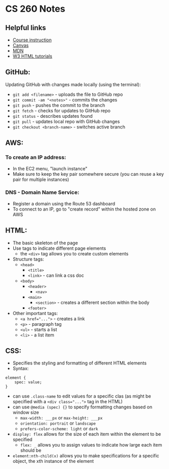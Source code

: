 # CS 260 Notes

## Helpful links

- [Course instruction](https://github.com/webprogramming260)
- [Canvas](https://byu.instructure.com)
- [MDN](https://developer.mozilla.org)
- [W3 HTML tutorials](https://w3schools.com/html)

## GitHub:
Updating GitHub with changes made locally (using the terminal):

- `git add <filename>` - uploads the file to GitHub repo
- `git commit -am "<notes>"` - commits the changes
- `git push` - pushes the commit to the branch
- `git fetch` - checks for updates to GitHub repo
- `git status` - describes updates found
- `git pull` - updates local repo with GitHub changes
- `git checkout <branch-name>` - switches active branch

## AWS:
### To create an IP address:
- In the EC2 menu, "launch instance"
- Make sure to keep the key pair somewhere secure (you can reuse a key pair for multiple instances)

### DNS - Domain Name Service:
- Register a domain using the Route 53 dashboard
- To connect to an IP, go to "create record" within the hosted zone on AWS

## HTML:
- The basic skeleton of the page
- Use tags to indicate different page elements
    - the `<div>` tag allows you to create custom elements
- Structure tags:
    - `<head>`
        - `<title>`
        - `<link>` - can link a css doc
    - `<body>`
        - `<header>`
            - `<nav>`
        - `<main>`
            - `<section>` - creates a different section within the body
        - `<footer>`
- Other important tags:
    - `<a href="...">` - creates a link
    - `<p>` - paragraph tag
    - `<ul>` - starts a list
    - `<li>` - a list item

## CSS:
- Specifies the styling and formatting of different HTML elements
- Syntax:
```
element {
    spec: value;
}
```
- can use `.class-name` to edit values for a specific clas (as might be specified with a `<div class="...">` tag in the HTML)
- can use `@media (spec) {}` to specify formatting changes based on window size
    - `max-width: ___px` or `max-height: ___px`
    - `orientation: portrait` or `landscape`
    - `prefers-color-scheme: light` or `dark`
- `display: flex` allows for the size of each item within the element to be specified
    - `flex: _` allows you to assign values to indicate how large each item should be
- `element:nth-child(x)` allows you to make specifications for a specific object, the xth instance of the element
